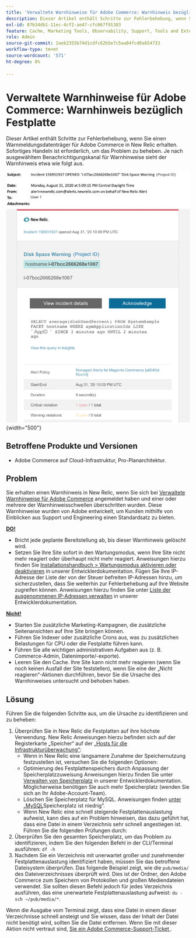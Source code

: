 ```yaml
---
title: 'Verwaltete Warnhinweise für Adobe Commerce: Warnhinweis bezüglich Festplatte'
description: Dieser Artikel enthält Schritte zur Fehlerbehebung, wenn Sie einen Warnmeldungsdatenträger für Adobe Commerce in New Relic erhalten. Sofortiges Handeln ist erforderlich, um das Problem zu beheben. Je nach ausgewähltem Benachrichtigungskanal für Warnhinweise sieht der Warnhinweis etwa wie folgt aus.
exl-id: 07b34db1-11ec-4cf2-ae47-cfc067f91383
feature: Cache, Marketing Tools, Observability, Support, Tools and External Services
role: Admin
source-git-commit: 2aeb2355b74d1cdfc62b5e7c5aa04fcd0a654733
workflow-type: tm+mt
source-wordcount: '571'
ht-degree: 0%

---
```


# Verwaltete Warnhinweise für Adobe Commerce: Warnhinweis bezüglich Festplatte

Dieser Artikel enthält Schritte zur Fehlerbehebung, wenn Sie einen Warnmeldungsdatenträger für Adobe Commerce in New Relic erhalten. Sofortiges Handeln ist erforderlich, um das Problem zu beheben. Je nach ausgewähltem Benachrichtigungskanal für Warnhinweise sieht der Warnhinweis etwa wie folgt aus.

![Warnhinweis bezüglich Festplatte](assets/disk-warning-magento-managed.png){width="500"}

## Betroffene Produkte und Versionen

* Adobe Commerce auf Cloud-Infrastruktur, Pro-Planarchitektur.

## Problem

Sie erhalten einen Warnhinweis in New Relic, wenn Sie sich bei [Verwaltete Warnhinweise für Adobe Commerce](/help/support-tools/managed-alerts-for-adobe-commerce/managed-alerts-for-magento-commerce.md) angemeldet haben und einer oder mehrere der Warnhinweisschwellen überschritten wurden. Diese Warnhinweise wurden von Adobe entwickelt, um Kunden mithilfe von Einblicken aus Support und Engineering einen Standardsatz zu bieten.

<u> **DO!** </u>

* Bricht jede geplante Bereitstellung ab, bis dieser Warnhinweis gelöscht wird.
* Setzen Sie Ihre Site sofort in den Wartungsmodus, wenn Ihre Site nicht mehr reagiert oder überhaupt nicht mehr reagiert. Anweisungen hierzu finden Sie [Installationshandbuch > Wartungsmodus aktivieren oder deaktivieren](https://experienceleague.adobe.com/en/docs/commerce-operations/installation-guide/tutorials/maintenance-mode) in unserer Entwicklerdokumentation. Fügen Sie Ihre IP-Adresse der Liste der von der Steuer befreiten IP-Adressen hinzu, um sicherzustellen, dass Sie weiterhin zur Fehlerbehebung auf Ihre Website zugreifen können. Anweisungen hierzu finden Sie unter [Liste der ausgenommenen IP-Adressen verwalten](https://experienceleague.adobe.com/en/docs/commerce-operations/installation-guide/tutorials/maintenance-mode#instgde-cli-maint-exempt) in unserer Entwicklerdokumentation.

<u> **Nicht!** </u>

* Starten Sie zusätzliche Marketing-Kampagnen, die zusätzliche Seitenansichten auf Ihre Site bringen können.
* Führen Sie Indexer oder zusätzliche Crons aus, was zu zusätzlichen Belastungen für CPU oder die Festplatte führen kann.
* Führen Sie alle wichtigen administrativen Aufgaben aus (z. B. Commerce-Admin, Datenimporte/-exporte).
* Leeren Sie den Cache. Ihre Site kann nicht mehr reagieren (wenn Sie noch keinen Ausfall der Site feststellen), wenn Sie eine der „Nicht reagieren“-Aktionen durchführen, bevor Sie die Ursache des Warnhinweises untersucht und behoben haben.

## Lösung

Führen Sie die folgenden Schritte aus, um die Ursache zu identifizieren und zu beheben:

1. Überprüfen Sie in New Relic die Festplatten auf ihre höchste Verwendung. New Relic Anweisungen hierzu befinden sich auf der Registerkarte „Speicher“ auf der [ „Hosts für die Infrastrukturüberwachung“](https://docs.newrelic.com/docs/infrastructure/infrastructure-ui-pages/infra-hosts-ui-page/):
   * Wenn in New Relic eine langsamere Zunahme der Speichernutzung festzustellen ist, versuchen Sie die folgenden Optionen:
   * Optimierung des Festplattenspeichers durch Anpassung der Speicherplatzzuweisung Anweisungen hierzu finden Sie unter [Verwalten von Speicherplatz](https://experienceleague.adobe.com/docs/commerce-cloud-service/user-guide/develop/storage/manage-disk-space.html) in unserer Entwicklerdokumentation. Möglicherweise benötigen Sie auch mehr Speicherplatz (wenden Sie sich an Ihr Adobe-Account-Team).
   * Löschen Sie Speicherplatz für MySQL. Anweisungen finden [ unter „MySQL](/help/troubleshooting/database/mysql-disk-space-is-low-on-magento-commerce-cloud.md)Speicherplatz ist niedrig“.
   * Wenn New Relic eine schnell steigende Festplattenauslastung aufweist, kann dies auf ein Problem hinweisen, das dazu geführt hat, dass eine Datei in einem Verzeichnis sehr schnell angestiegen ist. Führen Sie die folgenden Prüfungen durch:
1. Überprüfen Sie den gesamten Speicherplatz, um das Problem zu identifizieren, indem Sie den folgenden Befehl in der CLI/Terminal ausführen: `df -h`
1. Nachdem Sie ein Verzeichnis mit unerwartet großer und zunehmender Festplattenauslastung identifiziert haben, müssen Sie das betroffene Dateisystem überprüfen. Das folgende Beispiel zeigt, wie die `pub/media/` des Dateiverzeichnisses überprüft wird. Dies ist der Ordner, den Adobe Commerce zum Speichern von Protokollen und großen Mediendateien verwendet. Sie sollten diesen Befehl jedoch für jedes Verzeichnis ausführen, das eine unerwartete Festplattenauslastung aufweist: `du -sch ~/pub/media/*`.

Wenn die Ausgabe vom Terminal zeigt, dass eine Datei in einem dieser Verzeichnisse schnell ansteigt und Sie wissen, dass der Inhalt der Datei nicht benötigt wird, sollten Sie die Datei entfernen. Wenn Sie mit dieser Aktion nicht vertraut sind, [ Sie ein Adobe Commerce-Support-Ticket ](/help/help-center-guide/help-center/magento-help-center-user-guide.md#submit-ticket).
